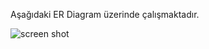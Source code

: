 

Aşağıdaki ER Diagram üzerinde çalışmaktadır.

![screen shot](https://cloud.githubusercontent.com/assets/20739328/26764437/87f08236-496f-11e7-8d1d-c3695786afd7.png)
